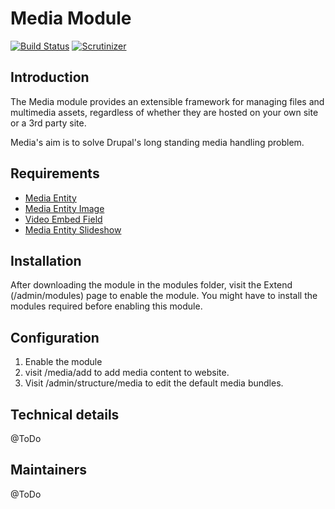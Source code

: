 # Media Module

[![Build Status](https://travis-ci.org/drupal-media/media.svg?branch=8.x-1.x)](https://travis-ci.org/drupal-media/media) [![Scrutinizer](https://scrutinizer-ci.com/g/drupal-media/media/badges/quality-score.png?b=8.x-1.x)](https://scrutinizer-ci.com/g/drupal-media/media/?branch=8.x-1.x)

## Introduction

The Media module provides an extensible framework for managing files and multimedia assets, regardless of whether they are hosted on your own site or a 3rd party site.

Media's aim is to solve Drupal's long standing media handling problem.

## Requirements

* [Media Entity](https://www.drupal.org/project/media_entity)
* [Media Entity Image](https://www.drupal.org/project/media_entity_image)
* [Video Embed Field](https://www.drupal.org/project/video_embed_field)
* [Media Entity Slideshow](https://www.drupal.org/project/media_entity_slideshow)

## Installation

After downloading the module in the modules folder, visit the Extend (/admin/modules) page to enable the module. You might have to install the modules required before enabling this module.

## Configuration

1. Enable the module
2. visit /media/add to add media content to website.
3. Visit /admin/structure/media to edit the default media bundles.

## Technical details

@ToDo

## Maintainers

@ToDo

